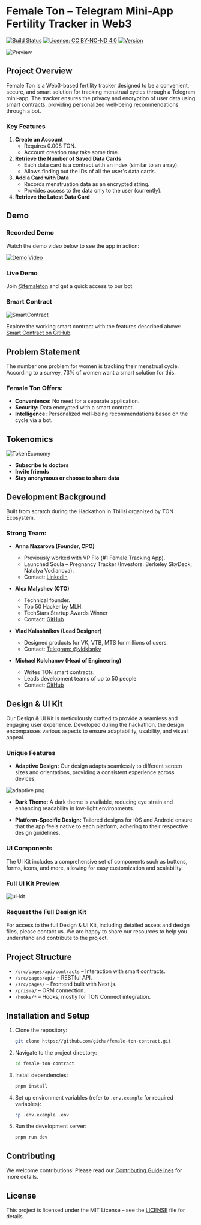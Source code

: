 # Female Ton – Telegram Mini-App Fertility Tracker in Web3
[![Build Status](https://img.shields.io/github/actions/workflow/status/gicha/female-ton-contract/CI.yml)](https://github.com/gicha/female-ton-contract/actions)
[![License: CC BY-NC-ND 4.0](https://img.shields.io/badge/License-CC%20BY--NC--ND%204.0-lightgrey.svg)](https://creativecommons.org/licenses/by-nc-nd/4.0/)
[![Version](https://img.shields.io/badge/version-1.0.0-blue)](https://github.com/gicha/female-ton-contract/releases)

![Preview](/demo/preview.png)


## Project Overview
Female Ton is a Web3-based fertility tracker designed to be a convenient, secure, and smart solution for tracking menstrual cycles through a Telegram mini-app. The tracker ensures the privacy and encryption of user data using smart contracts, providing personalized well-being recommendations through a bot.

### Key Features
1. **Create an Account**
   - Requires 0.008 TON.
   - Account creation may take some time.
2. **Retrieve the Number of Saved Data Cards**
   - Each data card is a contract with an index (similar to an array).
   - Allows finding out the IDs of all the user's data cards.
3. **Add a Card with Data**
   - Records menstruation data as an encrypted string.
   - Provides access to the data only to the user (currently).
4. **Retrieve the Latest Data Card**

## Demo

### Recorded Demo
Watch the demo video below to see the app in action:

[![Demo Video](https://img.youtube.com/vi/Vq7hZ9f3o1s/0.jpg)](https://youtu.be/Vq7hZ9f3o1s)

### Live Demo

Join [@femaleton](https://t.me/femaleton) and get a quick access to our bot

### Smart Contract
![SmartContract](/demo/smart-contract.png)

Explore the working smart contract with the features described above: [Smart Contract on GitHub](https://github.com/gicha/female-ton-contract).

## Problem Statement
The number one problem for women is tracking their menstrual cycle. According to a survey, 73% of women want a smart solution for this.

### Female Ton Offers:
- **Convenience:** No need for a separate application.
- **Security:** Data encrypted with a smart contract.
- **Intelligence:** Personalized well-being recommendations based on the cycle via a bot.

## Tokenomics

![TokenEconomy](/demo/token-economy.png)

- **Subscribe to doctors**
- **Invite friends**
- **Stay anonymous or choose to share data**

## Development Background
Built from scratch during the Hackathon in Tbilisi organized by TON Ecosystem.

### Strong Team:
- **Anna Nazarova (Founder, CPO)**
  - Previously worked with VP Flo (#1 Female Tracking App).
  - Launched Soula – Pregnancy Tracker (Investors: Berkeley SkyDeck, Natalya Vodianova).
  - Contact: [LinkedIn](https://www.linkedin.com/in/anna-n-a214b9122/)

- **Alex Malyshev (CTO)**
  - Technical founder.
  - Top 50 Hacker by MLH.
  - TechStars Startup Awards Winner
  - Contact: [GitHub](https://github.com/SecurityQQ)

- **Vlad Kalashnikov (Lead Designer)**
  - Designed products for VK, VTB, MTS for millions of users.
  - Contact: [Telegram: @vldklsnkv](https://t.me/vldklsnkv)

- **Michael Kolchanov (Head of Engineering)**
  - Writes TON smart contracts.
  - Leads development teams of up to 50 people
  - Contact: [GitHub](https://github.com/gicha)

## Design & UI Kit

Our Design & UI Kit is meticulously crafted to provide a seamless and engaging user experience. Developed during the hackathon, the design encompasses various aspects to ensure adaptability, usability, and visual appeal.

### Unique Features
- **Adaptive Design:** Our design adapts seamlessly to different screen sizes and orientations, providing a consistent experience across devices.

![adaptive.png](/demo/adaptive.png)

- **Dark Theme:** A dark theme is available, reducing eye strain and enhancing readability in low-light environments.

- **Platform-Specific Design:** Tailored designs for iOS and Android ensure that the app feels native to each platform, adhering to their respective design guidelines.


### UI Components
The UI Kit includes a comprehensive set of components such as buttons, forms, icons, and more, allowing for easy customization and scalability.

### Full UI Kit Preview
![ui-kit](/demo/ui-kit.gif)

### Request the Full Design Kit
For access to the full Design & UI Kit, including detailed assets and design files, please contact us. We are happy to share our resources to help you understand and contribute to the project.

## Project Structure
- `/src/pages/api/contracts` – Interaction with smart contracts.
- `/src/pages/api/` – RESTful API.
- `/src/pages/` – Frontend built with Next.js.
- `/prisma/` – ORM connection.
- `/hooks/*` – Hooks, mostly for TON Connect integration.

## Installation and Setup
1. Clone the repository:
   ```bash
   git clone https://github.com/gicha/female-ton-contract.git
   ```
2. Navigate to the project directory:
   ```bash
   cd female-ton-contract
   ```
3. Install dependencies:
   ```bash
   pnpm install
   ```
4. Set up environment variables (refer to `.env.example` for required variables):
   ```bash
   cp .env.example .env
   ```
5. Run the development server:
   ```bash
   pnpm run dev
   ```

## Contributing
We welcome contributions! Please read our [Contributing Guidelines](CONTRIBUTING.md) for more details.

## License
This project is licensed under the MIT License – see the [LICENSE](LICENSE) file for details.

